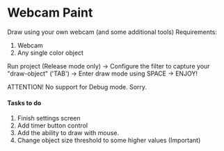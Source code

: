 # Webcam Paint
Draw using your own webcam (and some additional tools)
Requirements:
1) Webcam
2) Any single color object 

Run project (Release mode only) -> Configure the filter to capture your "draw-object" ('TAB') -> Enter draw mode using SPACE -> ENJOY! 

ATTENTION!  No support for Debug mode. Sorry.
#### Tasks to do ####
1) Finish settings screen
2) Add timer button control
3) Add the ability to draw with mouse.
5) Change object size threshold to some higher values (Important)
